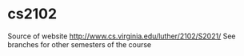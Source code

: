 # cs2102
Source of website http://www.cs.virginia.edu/luther/2102/S2021/
See branches for other semesters of the course
